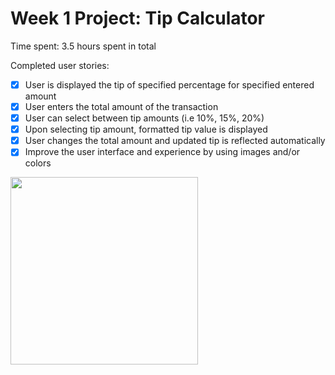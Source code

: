 # Week 1 Project: Tip Calculator
Time spent: 3.5 hours spent in total

Completed user stories:

* [x] User is displayed the tip of specified percentage for specified entered amount
* [x] User enters the total amount of the transaction
* [x] User can select between tip amounts (i.e 10%, 15%, 20%)
* [x] Upon selecting tip amount, formatted tip value is displayed
* [x] User changes the total amount and updated tip is reflected automatically
* [x] Improve the user interface and experience by using images and/or colors
<img src="https://raw.githubusercontent.com/ddsakura/AndroidTipCalculator/master/tipCal.gif" width="300">
